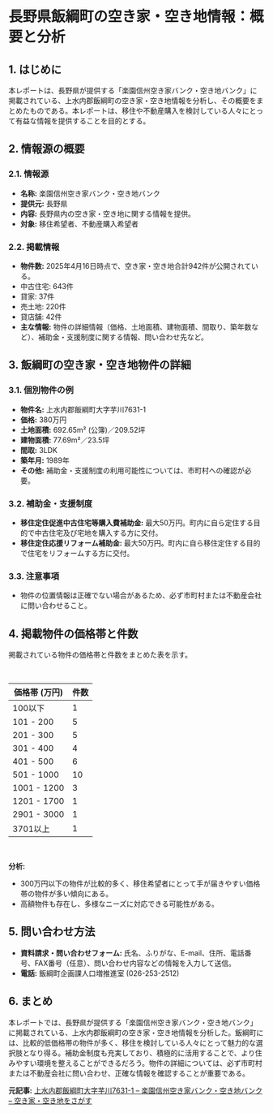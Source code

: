 # 長野県飯綱町の空き家・空き地情報：概要と分析

## 1. はじめに

本レポートは、長野県が提供する「楽園信州空き家バンク・空き地バンク」に掲載されている、上水内郡飯綱町の空き家・空き地情報を分析し、その概要をまとめたものである。本レポートは、移住や不動産購入を検討している人々にとって有益な情報を提供することを目的とする。

## 2. 情報源の概要

### 2.1. 情報源

* **名称:** 楽園信州空き家バンク・空き地バンク
* **提供元:** 長野県
* **内容:** 長野県内の空き家・空き地に関する情報を提供。
* **対象:** 移住希望者、不動産購入希望者

### 2.2. 掲載情報

* **物件数:** 2025年4月16日時点で、空き家・空き地合計942件が公開されている。
 * 中古住宅: 643件
 * 貸家: 37件
 * 売土地: 220件
 * 貸店舗: 42件
* **主な情報:** 物件の詳細情報（価格、土地面積、建物面積、間取り、築年数など）、補助金・支援制度に関する情報、問い合わせ先など。

## 3. 飯綱町の空き家・空き地物件の詳細

### 3.1. 個別物件の例

* **物件名:** 上水内郡飯綱町大字芋川7631-1
* **価格:** 380万円
* **土地面積:** 692.65m² (公簿)／209.52坪
* **建物面積:** 77.69m²／23.5坪
* **間取:** 3LDK
* **築年月:** 1989年
* **その他:** 補助金・支援制度の利用可能性については、市町村への確認が必要。

### 3.2. 補助金・支援制度

* **移住定住促進中古住宅等購入費補助金:** 最大50万円。町内に自ら定住する目的で中古住宅及び宅地を購入する方に交付。
* **移住定住応援リフォーム補助金:** 最大50万円。町内に自ら移住定住する目的で住宅をリフォームする方に交付。

### 3.3. 注意事項

* 物件の位置情報は正確でない場合があるため、必ず市町村または不動産会社に問い合わせること。

## 4. 掲載物件の価格帯と件数

掲載されている物件の価格帯と件数をまとめた表を示す。

<br>

| 価格帯 (万円) | 件数 |
|---|---|
| 100以下 | 1 |
| 101 - 200 | 5 |
| 201 - 300 | 5 |
| 301 - 400 | 4 |
| 401 - 500 | 6 |
| 501 - 1000 | 10 |
| 1001 - 1200 | 3 |
| 1201 - 1700 | 1 |
| 2901 - 3000 | 1 |
| 3701以上 | 1 |

<br>

**分析:**

* 300万円以下の物件が比較的多く、移住希望者にとって手が届きやすい価格帯の物件が多い傾向にある。
* 高額物件も存在し、多様なニーズに対応できる可能性がある。

## 5. 問い合わせ方法

* **資料請求・問い合わせフォーム:** 氏名、ふりがな、E-mail、住所、電話番号、FAX番号（任意）、問い合わせ内容などの情報を入力して送信。
* **電話:** 飯綱町企画課人口増推進室 (026-253-2512)

## 6. まとめ

本レポートでは、長野県が提供する「楽園信州空き家バンク・空き地バンク」に掲載されている、上水内郡飯綱町の空き家・空き地情報を分析した。飯綱町には、比較的低価格帯の物件が多く、移住を検討している人々にとって魅力的な選択肢となり得る。補助金制度も充実しており、積極的に活用することで、より住みやすい環境を整えることができるだろう。物件の詳細については、必ず市町村または不動産会社に問い合わせ、正確な情報を確認することが重要である。


**元記事:** [上水内郡飯綱町大字芋川7631-1 – 楽園信州空き家バンク・空き地バンク – 空き家・空き地をさがす](https://rakuen-akiya.jp/bukken/439882/)